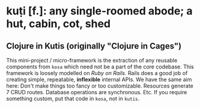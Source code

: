 # kuṭi [f.]: any single-roomed abode; a hut, cabin, cot, shed

## Clojure in Kutis (originally "Clojure in Cages")

This mini-project / micro-framework is the extraction of any reusable components from `kosa` which
need not be a part of the core codebase. This framework is loosely modelled on _Ruby on Rails_.
Rails does a good job of creating simple, repeatable, **inflexible** internal APIs. We have the
same aim here: Don't make things too fancy or too customizable. Resources generate 7 CRUD routes.
Database operations are synchronous. Etc. If you require something custom, put that code in `kosa`,
not in `kutis`.
